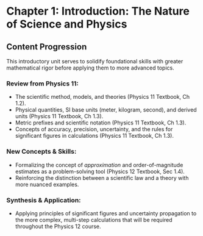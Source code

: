# Chapter 1: Introduction: The Nature of Science and Physics

## Content Progression

This introductory unit serves to solidify foundational skills with greater mathematical rigor before applying them to more advanced topics.

### Review from Physics 11:

- The scientific method, models, and theories (Physics 11 Textbook, Ch 1.2).
- Physical quantities, SI base units (meter, kilogram, second), and derived units (Physics 11 Textbook, Ch 1.3).
- Metric prefixes and scientific notation (Physics 11 Textbook, Ch 1.3).
- Concepts of accuracy, precision, uncertainty, and the rules for significant figures in calculations (Physics 11 Textbook, Ch 1.3).

### New Concepts & Skills:

- Formalizing the concept of _approximation_ and order-of-magnitude estimates as a problem-solving tool (Physics 12 Textbook, Sec 1.4).
- Reinforcing the distinction between a scientific law and a theory with more nuanced examples.

### Synthesis & Application:

- Applying principles of significant figures and uncertainty propagation to the more complex, multi-step calculations that will be required throughout the Physics 12 course.
